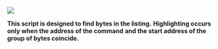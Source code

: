 ![](C:\Users\r3xou\devgit\GhidraPlugins\ghidra.png)

**This script is designed to find bytes in the listing.** 
**Highlighting occurs only when the address of the command** 
**and the start address of the group of bytes coincide.**

